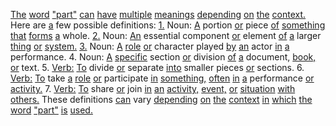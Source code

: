 [The](./the.md) [word](./word.md) ["part"](./part.md) [can](./can.md) [have](./have.md) [multiple](./multiple.md) [meanings](./meanings.md) [depending](./depending.md) [on](./on.md) [the](./the.md) [context.](./context.md) Here are [a](./a.md) few possible definitions: [1.](./1.md) Noun: [A](./a.md) portion [or](./or.md) piece [of](./of.md) [something](./something.md) [that](./that.md) [forms](./forms.md) [a](./a.md) whole. [2.](./2.md) Noun: [An](./an.md) essential component [or](./or.md) element [of](./of.md) [a](./a.md) larger [thing](./thing.md) [or](./or.md) [system.](./system.md) [3.](./3.md) Noun: [A](./a.md) [role](./role.md) [or](./or.md) character played [by](./by.md) [an](./an.md) actor [in](./in.md) [a](./a.md) performance. 4. Noun: [A](./a.md) [specific](./specific.md) section [or](./or.md) division [of](./of.md) [a](./a.md) document, [book,](./book.md) [or](./or.md) text. 5. [Verb:](./verb.md) [To](./to.md) divide [or](./or.md) separate [into](./into.md) smaller pieces [or](./or.md) sections. 6. [Verb:](./verb.md) [To](./to.md) take [a](./a.md) [role](./role.md) [or](./or.md) participate [in](./in.md) [something,](./something.md) [often](./often.md) [in](./in.md) [a](./a.md) performance [or](./or.md) [activity.](./activity.md) 7. [Verb:](./verb.md) [To](./to.md) share [or](./or.md) join [in](./in.md) [an](./an.md) [activity,](./activity.md) [event,](./event.md) [or](./or.md) [situation](./situation.md) [with](./with.md) [others.](./others.md) These definitions [can](./can.md) vary [depending](./depending.md) [on](./on.md) [the](./the.md) [context](./context.md) [in](./in.md) [which](./which.md) [the](./the.md) [word](./word.md) ["part"](./part.md) [is](./is.md) [used.](./used.md)